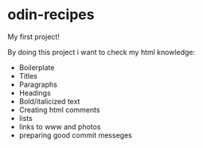 # odin-recipes
My first project!

By doing this project i want to check my html knowledge:

- Boilerplate
- Titles
- Paragraphs
- Headings
- Bold/italicized text
- Creating html comments
- lists
- links to www and photos
- preparing good commit messeges
